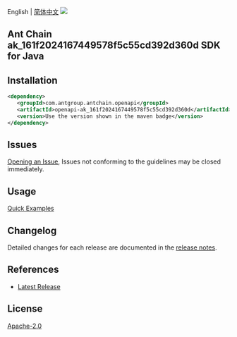 English | [简体中文](README-CN.md)
![](https://aliyunsdk-pages.alicdn.com/icons/AlibabaCloud.svg)

## Ant Chain ak_161f2024167449578f5c55cd392d360d SDK for Java

## Installation

```xml
<dependency>
   <groupId>com.antgroup.antchain.openapi</groupId>
   <artifactId>openapi-ak_161f2024167449578f5c55cd392d360d</artifactId>
   <version>Use the version shown in the maven badge</version>
</dependency>
```

## Issues
[Opening an Issue](https://github.com/alipay/antchain-openapi-prod-sdk/issues/new), Issues not conforming to the guidelines may be closed immediately.

## Usage
[Quick Examples](https://github.com/alipay/antchain-openapi-prod-sdk/blob/master/docs/0-Examples-EN.md#quick-examples)

## Changelog
Detailed changes for each release are documented in the [release notes](./ChangeLog.txt).

## References
* [Latest Release](https://github.com/alipay/antchain-openapi-prod-sdk/)

## License
[Apache-2.0](http://www.apache.org/licenses/LICENSE-2.0)
